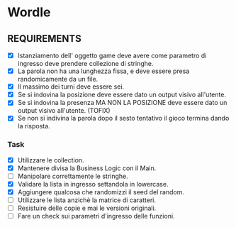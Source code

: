 # Wordle

## REQUIREMENTS

- [X] Istanziamento dell' oggetto game deve avere come parametro di ingresso deve prendere collezione di stringhe.
- [X] La parola non ha una lunghezza fissa, e deve essere presa randomicamente da un file.
- [X] Il massimo dei turni deve essere sei.
- [X] Se si indovina la posizione deve essere dato un output visivo all'utente.
- [X] Se si indovina la presenza MA NON LA POSIZIONE deve essere dato un output visivo all'utente. (TOFIX)
- [X] Se non si indivina la parola dopo il sesto tentativo il gioco termina dando la risposta.

### Task

- [X] Utilizzare le collection.
- [X] Mantenere divisa la Business Logic con il Main.
- [ ] Manipolare correttamente le stringhe.
- [X] Validare la lista in ingresso settandola in lowercase.
- [X] Aggiungere qualcosa che randomizzi il seed del random.
- [ ] Utilizzare le lista anzichè la matrice di caratteri.
- [ ] Resistuire delle copie e mai le versioni originali.
- [ ] Fare un check sui parametri d'ingresso delle funzioni.
